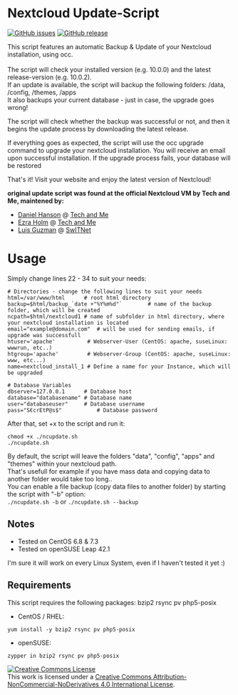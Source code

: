 # Nextcloud Update-Script

[![GitHub issues](https://img.shields.io/github/issues/PietsHost/nextcloud-Update-Script.svg)](https://github.com/PietsHost/nextcloud-Update-Script/issues)
[![GitHub release](https://img.shields.io/github/release/PietsHost/nextcloud-Update-Script.svg)](https://github.com/PietsHost/nextcloud-Update-Script/releases)


This script features an automatic Backup & Update of your Nextcloud installation, using occ.<br /><br />
The script will check your installed version (e.g. 10.0.0) and the latest release-version (e.g. 10.0.2).<br />
If an update is available, the script will backup the following folders: /data, /config, /themes, /apps<br />
It also backups your current database - just in case, the upgrade goes wrong!

The script will check whether the backup was successful or not, and then it begins the update process by downloading the latest release.

If everything goes as expected, the script will use the occ upgrade command to upgrade your nextcloud installation.  You will receive an email upon successful installation. If the upgrade process fails, your database will be restored

That's it! Visit your website and enjoy the latest version of Nextcloud!


<b> original update script was found at the official Nextcloud VM by Tech and Me, maintened by:</b>
* [Daniel Hanson](https://github.com/enoch85) @ [Tech and Me](https://www.techandme.se)
* [Ezra Holm](https://github.com/ezraholm50) @ [Tech and Me](https://www.techandme.se)
* [Luis Guzman](https://github.com/Ark74) @ [SwITNet](https://switnet.net)


# Usage
Simply change lines 22 - 34 to suit your needs:
```
# Directories - change the following lines to suit your needs
html=/var/www/html		# root html directory
backup=$html/backup_`date +"%Y%m%d"`		# name of the backup folder, which will be created
ncpath=$html/nextcloud1	# name of subfolder in html directory, where your nextcloud installation is located
email="example@domain.com"	# will be used for sending emails, if upgrade was successfull
htuser='apache'  		 # Webserver-User (CentOS: apache, suseLinux: wwwrun, etc..)
htgroup='apache' 		 # Webserver-Group (CentOS: apache, suseLinux: www, etc...)
name=nextcloud_install_1 # Define a name for your Instance, which will be upgraded

# Database Variables
dbserver=127.0.0.1		# Database host
database="databasename"	# Database name
user="databaseuser"		# Database username
pass="S€crEtP@s$"			# Database password
```

After that, set +x to the script and run it:
```
chmod +x ./ncupdate.sh
./ncupdate.sh
```
By default, the script will leave the folders "data", "config", "apps" and "themes" within your nextcloud path. <br />
That's usefull for example if you have mass data and copying data to another folder would take too long..<br />
You can enable a file backup (copy data files to another folder) by starting the script with "-b" option:<br />
``./ncupdate.sh -b`` or ``./ncupdate.sh --backup`` 

## Notes
* Tested on CentOS 6.8 & 7.3
* Tested on openSUSE Leap 42.1

I'm sure it will work on every Linux System, even if I haven't tested it yet :)

## Requirements
This script requires the following packages: bzip2 rsync pv php5-posix

* CentOS / RHEL:
```
yum install -y bzip2 rsync pv php5-posix
```
* openSUSE:
```
zypper in bzip2 rsync pv php5-posix
```

<a rel="license" href="http://creativecommons.org/licenses/by-nc-nd/4.0/"><img alt="Creative Commons License" style="border-width:0" src="https://i.creativecommons.org/l/by-nc-nd/4.0/88x31.png" /></a><br />This work is licensed under a <a rel="license" href="http://creativecommons.org/licenses/by-nc-nd/4.0/">Creative Commons Attribution-NonCommercial-NoDerivatives 4.0 International License</a>.
